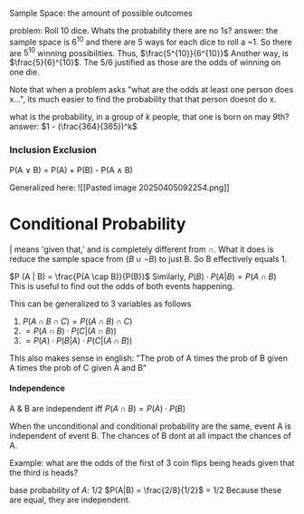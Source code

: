 
Sample Space: the amount of possible outcomes

problem: Roll 10 dice. Whats the probability there are no 1s?
answer: the sample space is $6^{10}$ and there are 5 ways for each dice to roll a ~1. So there are $5^{10}$ winning possibilities. Thus, $\frac{5^{10}}{6^{10}}$
Another way, is $\frac{5}{6}^{10}$. The 5/6 justified as those are the odds of winning on one die.

Note that when a problem asks "what are the odds at least one person does x...", its much easier to find the probability that that person doesnt do x.

what is the probability, in a group of $k$ people, that one is born on may 9th? 
answer: $1 - (\frac{364}{365})^k$

### Inclusion Exclusion

P(A $\lor$ B) = P(A) + P(B) - P(A $\land$ B)

Generalized here:
![[Pasted image 20250405092254.png]]
# Conditional Probability
| means 'given that,' and is completely different from $\cap$. What it does is reduce the sample space from $(B \cup \lnot B)$ to just B. So B effectively equals 1.

$P (A | B) = \frac{P(A \cap B)}{P(B)}$
Similarly,
$P(B) \cdot P(A|B) = P(A \cap B)$
This is useful to find out the odds of both events happening.

This can be generalized to 3 variables as follows
1. $P(A \cap B \cap C) = P((A \cap B) \cap C)$
2. $= P(A \cap B) \cdot P(C | (A \cap B))$
 3. $= P(A) \cdot P(B|A) \cdot P(C | (A \cap B))$

This also makes sense in english: "The prob of A times the prob of B given A times the prob of C given A and B"

#### Independence
A & B are independent iff $P(A \cap B) = P(A) \cdot P(B)$

When the unconditional and conditional probability are the same, event A is independent of event B. The chances of B dont at all impact the chances of A.

Example: what are the odds of the first of 3 coin flips being heads given that the third is heads?

base probability of $A$: 1/2
$P(A|B) = \frac{2/8}{1/2}$ = 1/2
Because these are equal, they are independent.
